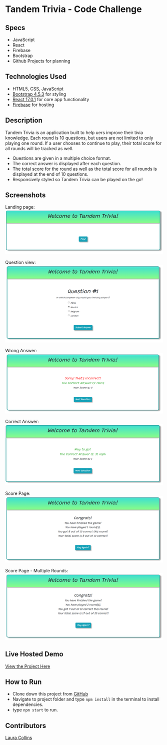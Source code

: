 # Tandem Trivia - Code Challenge

## Specs
* JavaScript
* React
* Firebase
* Bootstrap
* Github Projects for planning

## Technologies Used
* HTML5, CSS, JavaScript
* [Bootstrap 4.5.3](https://getbootstrap.com/) for styling
* [React 17.0.1](https://reactjs.org/) for core app functionality
* [Firebase](https://firebase.google.com/) for hosting

## Description
Tandem Trivia is an application built to help uers improve their tivia knowledge. Each round is 10 questions, but users are not limited to only playing one round. If a user chooses to continue to play, their total score for all rounds will be tracked as well.

* Questions are given in a multiple choice format.
* The correct answer is displayed after each question.
* The total score for the round as well as the total score for all rounds is displayed at the end of 10 questions.
* Responsively styled so Tandem Trivia can be played on the go!

## Screenshots
Landing page:
![Main View](https://github.com/LaCollins/tandemtrivia/raw/master/screenshots/landingPage.PNG)

Question view:
![Question view](https://github.com/LaCollins/tandemtrivia/raw/master/screenshots/questionView.PNG)

Wrong Answer:
![Wrong Answer](https://github.com/LaCollins/tandemtrivia/raw/master/screenshots/wrongAnswer.PNG)

Correct Answer:
![Correct Answer](https://github.com/LaCollins/tandemtrivia/raw/master/screenshots/correctAnswer.PNG)

Score Page:
![Score Page](https://github.com/LaCollins/tandemtrivia/raw/master/screenshots/scorePage.PNG)

Score Page - Multiple Rounds:
![Score Page - Multiple Rounds](https://github.com/LaCollins/tandemtrivia/raw/master/screenshots/round2.PNG)

## Live Hosted Demo
[View the Project Here](https://tandem-trivia.web.app/)

## How to Run
* Clone down this project from [GitHub](https://github.com/LaCollins/tandemtrivia)
* Navigate to project folder and type `npm install` in the terminal to install dependencies.
* type `npm start` to run.

## Contributors
[Laura Collins](https://github.com/LaCollins)
